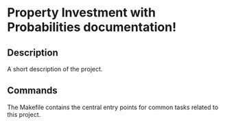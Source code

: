 # Property Investment with Probabilities documentation!

## Description

A short description of the project.

## Commands

The Makefile contains the central entry points for common tasks related to this project.

